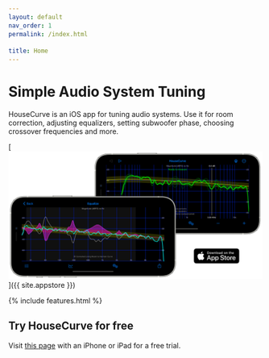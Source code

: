 ```yaml
---
layout: default
nav_order: 1
permalink: /index.html

title: Home
---
```


# Simple Audio System Tuning

HouseCurve is an iOS app for tuning audio systems.  Use it for room correction, adjusting equalizers, setting subwoofer phase, choosing crossover frequencies and more.

[![housecurve main](/assets/img/housecurve_main_page.webp "HouseCurve screenshots")]({{ site.appstore }})

{% include features.html %}

## Try HouseCurve for free

Visit [this page](APPCLIP.md) with an iPhone or iPad for a free trial.

